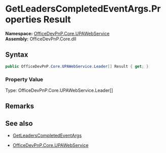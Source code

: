 # GetLeadersCompletedEventArgs.Properties Result
  

**Namespace:** [OfficeDevPnP.Core.UPAWebService](OfficeDevPnP.Core.UPAWebService.md)  
**Assembly:** OfficeDevPnP.Core.dll  
## Syntax
```C#
public OfficeDevPnP.Core.UPAWebService.Leader[] Result { get; }
```

### Property Value
Type: OfficeDevPnP.Core.UPAWebService.Leader[]  

## Remarks 

## See also
- [GetLeadersCompletedEventArgs](GetLeadersCompletedEventArgs.md) 

- [OfficeDevPnP.Core.UPAWebService](OfficeDevPnP.Core.UPAWebService.md)
